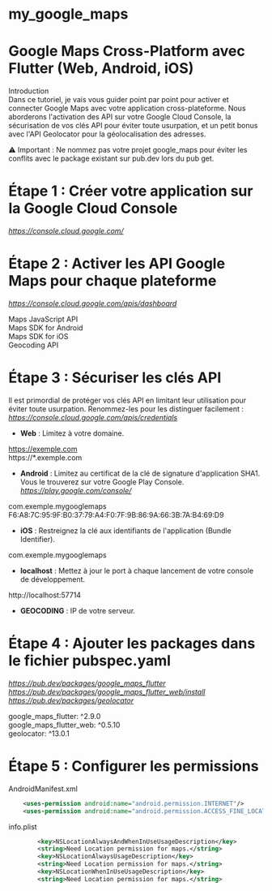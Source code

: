 # my_google_maps

# **Google Maps Cross-Platform avec Flutter (Web, Android, iOS)**   
Introduction   
Dans ce tutoriel, je vais vous guider point par point pour activer et connecter Google Maps avec votre application cross-plateforme. Nous aborderons l'activation des API sur votre Google Cloud Console, la sécurisation de vos clés API pour éviter toute usurpation, et un petit bonus avec l'API Geolocator pour la géolocalisation des adresses.  

⚠️ Important : Ne nommez pas votre projet google_maps pour éviter les conflits avec le package existant sur pub.dev lors du pub get.  

# **Étape 1 : Créer votre application sur la Google Cloud Console**

*https://console.cloud.google.com/*

# **Étape 2 : Activer les API Google Maps pour chaque plateforme**

*https://console.cloud.google.com/apis/dashboard*

Maps JavaScript API  
Maps SDK for Android  
Maps SDK for iOS  
Geocoding API  

# **Étape 3 : Sécuriser les clés API**  
Il est primordial de protéger vos clés API en limitant leur utilisation pour éviter toute usurpation. Renommez-les pour les distinguer facilement :  
*https://console.cloud.google.com/apis/credentials*   

+ **Web** : Limitez à votre domaine.

https://exemple.com	  
https://*.exemple.com	  

+ **Android** : Limitez au certificat de la clé de signature d'application SHA1.  
Vous le trouverez sur votre Google Play Console.  
*https://play.google.com/console/*  

com.exemple.mygooglemaps  
F6:A8:7C:95:9F:B0:37:79:A4:F0:7F:9B:86:9A:66:3B:7A:B4:69:D9	  

+ **iOS** : Restreignez la clé aux identifiants de l'application (Bundle Identifier).  

com.exemple.mygooglemaps  

+ **localhost** : Mettez à jour le port à chaque lancement de votre console de développement.  

http://localhost:57714   

+ **GEOCODING** : IP de votre serveur.   

# **Étape 4 : Ajouter les packages dans le fichier pubspec.yaml**  
*https://pub.dev/packages/google_maps_flutter*   
*https://pub.dev/packages/google_maps_flutter_web/install*   
*https://pub.dev/packages/geolocator*   

  google_maps_flutter: ^2.9.0  
  google_maps_flutter_web: ^0.5.10  
  geolocator: ^13.0.1  

# **Étape 5 : Configurer les permissions**  


AndroidManifest.xml  
```xml
    <uses-permission android:name="android.permission.INTERNET"/>  
    <uses-permission android:name="android.permission.ACCESS_FINE_LOCATION"/>  
```

info.plist  
```xml
        <key>NSLocationAlwaysAndWhenInUseUsageDescription</key>  
        <string>Need Location permission for maps.</string>  
        <key>NSLocationAlwaysUsageDescription</key>  
        <string>Need Location permission for maps.</string>  
        <key>NSLocationWhenInUseUsageDescription</key>  
        <string>Need Location permission for maps.</string>  
```








